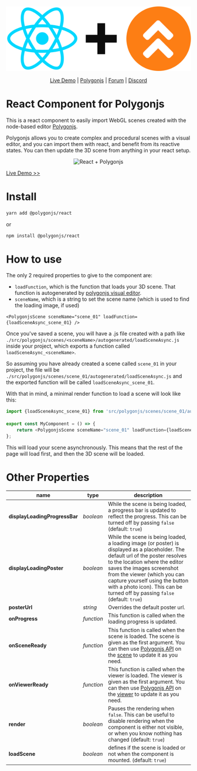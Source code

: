<p align="center">
<img src="https://github.com/polygonjs/polygonjs-assets/blob/master/tutorials/react/logos.png?raw=true" alt="React + Polygonjs"></img>
</p>

<p align="center">
<a href="https://polygonjs.com/react">Live Demo</a> |
<a href="https://polygonjs.com">Polygonjs</a> |
<a href="https://polygonjs.com/forum">Forum</a> |
<a href="https://polygonjs.com/discord">Discord</a>
</p>

# React Component for Polygonjs

This is a react component to easily import WebGL scenes created with the node-based editor [Polygonjs](https://polygonjs.com).

Polygonjs allows you to create complex and procedural scenes with a visual editor, and you can import them with react, and benefit from its reactive states. You can then update the 3D scene from anything in your react setup.

<p align="center">
<img src="https://github.com/polygonjs/polygonjs-assets/blob/master/tutorials/react/react_example.gif?raw=true" alt="React + Polygonjs"></img>
</p>

[Live Demo >>](https://polygonjs.com/react)

# Install

```bash
yarn add @polygonjs/react
```

or

```bash
npm install @polygonjs/react
```

# How to use

The only 2 required properties to give to the component are:

-   `loadFunction`, which is the function that loads your 3D scene. That function is autogenerated by [polygonjs visual editor](https://polygonjs.com/docs/getting_started).
-   `sceneName`, which is a string to set the scene name (which is used to find the loading image, if used)

```tsx
<PolygonjsScene sceneName="scene_01" loadFunction={loadSceneAsync_scene_01} />
```

Once you've saved a scene, you will have a .js file created with a path like `./src/polygonjs/scenes/<sceneName>/autogenerated/loadSceneAsync.js` inside your project, which exports a function called `loadSceneAsync_<sceneName>`.

So assuming you have already created a scene called `scene_01` in your project, the file will be `./src/polygonjs/scenes/scene_01/autogenerated/loadSceneAsync.js` and the exported function will be called `loadSceneAsync_scene_01`.

With that in mind, a minimal render function to load a scene will look like this:

```ts
import {loadSceneAsync_scene_01} from 'src/polygonjs/scenes/scene_01/autogenerated/loadSceneAsync';

export const MyComponent = () => {
	return <PolygonjsScene sceneName="scene_01" loadFunction={loadSceneAsync_scene_01} />;
};
```

This will load your scene asynchronously. This means that the rest of the page will load first, and then the 3D scene will be loaded.

# Other Properties


| name | type | description |
| ---- | ---- | ----------- |
| **displayLoadingProgressBar** | _boolean_  | While the scene is being loaded, a progress bar is updated to reflect the progress. This can be turned off by passing `false` (default: `true`) |
| **displayLoadingPoster** | _boolean_  | While the scene is being loaded, a loading image (or poster) is displayed as a placeholder. The default url of the poster resolves to the location where the editor saves the images screenshot from the viewer (which you can capture yourself using the button with a photo icon). This can be turned off by passing `false` (default: `true`) |
| **posterUrl** | _string_ | Overrides the default poster url. |
| **onProgress** | _function_ | This function is called when the loading progress is updated. |
| **onSceneReady** | _function_ | This function is called when the scene is loaded. The scene is given as the first argument. You can then use [Polygonjs API](https://polygonjs.com/api) on the [scene](https://polygonjs.com/docs/api/PolyScene) to update it as you need. |
| **onViewerReady** | _function_ | This function is called when the viewer is loaded. The viewer is given as the first argument. You can then use [Polygonjs API](https://polygonjs.com/api) on the [viewer](https://polygonjs.com/docs/api/TypedViewer) to update it as you need. |
| **render** | _boolean_ | Pauses the rendering when `false`. This can be useful to disable rendering when the component is either not visible, or when you know nothing has changed (default: `true`) |
| **loadScene** | _boolean_ | defines if the scene is loaded or not when the component is mounted. (default: `true`) |
